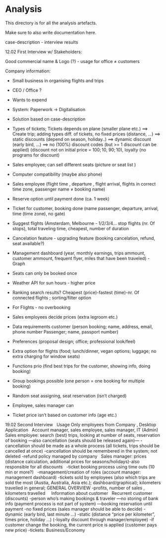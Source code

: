 # Analysis

This directory is for all the analysis artefacts.  

Make sure to also write documentation here.

case-description - interview results 

12.02
First Interview w/ Stakeholders:

Good commercial name & Logo  (?) - usage for office ≠ customers

Company information: 

- Small business in organising flights and trips 
- CEO / Office ?
- Wants to expend 
- System: Paperwork -> Digitalisation
- Solution based on case-description

- Types of tickets; Tickets depends on plane (smaller plane etc.)
==> Create trip; adding types diff. of tickets, no fixed prices (distance, …)
==> static discounts (depend on season, holiday..) 
==> dynamic discount (early bird, …)
==> no (100%) discount codes (but >= 1 discount can be applied) (discount not on initial price = 100$; 10%, 10$, 90$; 10%, 9$), loyalty (no programs for discount)
- Sales employee; can sell different seats (picture or seat list ) 
- Computer compatibility (maybe also phone)
- Sales employee (flight time , departure , flight arrival, flights in correct time zone, passenger name ≠ booking name)
- Reserve option until payment done (ca. 1 week)
- Ticket for customer, booking done  (name passenger, departure, arrival, time (time zone), no gate)
- Suggest flights (Amsterdam, Melbourne - 1/2/3/4… stop flights (nr. Of stops), total traveling time, cheapest, number of duration
- Cancelation feature - upgrading feature (booking cancelation, refund, seat available?)
- Management dashboard (year, monthly earnings, trips ammount, customer ammount, frequent flyer, miles that have been traveled) - Graph 
- Seats can only be booked once 
- Weather API for sun hours - higher price 
- Ranking search results? Cheapest (price)-fastest (time)-nr. Of connected flights ; sorting/filter option
- For Flights  - no overbooking 
- Sales employees decide prices (extra legroom etc.)
- Data requirements customer (person booking; name, address, email, phone number Passenger; name, passport number)
- Preferences (proposal design; office; professional look/feel)
- Extra option for flights (food; lunch/dinner, vegan options; luggage; no extra charging for window seats)
- Functions prio (find best trips for the customer, showing info, doing booking)
- Group bookings possible (one person = one booking for multiple booking) 
- Random seat assigning, seat reservation (isn’t charged)
- Employee, sales manager can
- Ticket price isn’t based on customer info (age etc.)




19.02 Second Interview 
 
Usage Only employees from Company , Desktop Application
 
Account manager, sales employee, sales manager, IT (Admin)
 
Sales employee: search (best) trips, looking at number of seats, reservation of booking —also cancellation (seats should be released again)—
-cancellation should be made as a whole process (all tickets, trips should be cancelled at once)
-cancellation should be remembered in the system; not deleted
-refund policy managed by company
 
Sales manager: prices (distance calculation, additional prices for seasons/holidays)-also responsible for all discounts
 
-ticket booking process using time outs (10 min or more?)
 
-management/creation of roles (account manager: management dashboard)
-tickets sold by employees (also which trips are sold the most (Austia, Australia, Asia etc.); dashboard/graphical); kilometers travelled in general; GENERAL OVERVIEW
-profits, number of sales , kilometers travelled
 
 
Information about customer
 
Recurrent customer (discounts)
-person who’s making bookings & traveler —no storing of bank info (payment process is not part of system) —booking reservation until payment
-no fixed prices (sales manager should be able to decide)
-dynamic (early bird, last minute …)
-static (distance “price per kilometer”, times price, holiday …)
(-loyalty discount through manager/employee)
-if customer change the booking, the current price is applied (customer pays new price)
-tickets: Business/Economy
